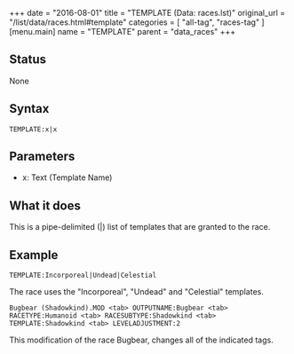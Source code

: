 +++
date = "2016-08-01"
title = "TEMPLATE (Data: races.lst)"
original_url = "/list/data/races.html#template"
categories = [ "all-tag", "races-tag" ]
[menu.main]
    name = "TEMPLATE"
    parent = "data_races"
+++

## Status

None

## Syntax

`TEMPLATE:x|x`

## Parameters

-   x: Text (Template Name)



What it does
------------

This is a pipe-delimited (|) list of templates that are granted to the
race.

Example
-------

`TEMPLATE:Incorporeal|Undead|Celestial`

The race uses the "Incorporeal", "Undead" and "Celestial" templates.

`Bugbear (Shadowkind).MOD <tab> OUTPUTNAME:Bugbear <tab> RACETYPE:Humanoid <tab> RACESUBTYPE:Shadowkind <tab> TEMPLATE:Shadowkind <tab> LEVELADJUSTMENT:2`

This modification of the race Bugbear, changes all of the indicated
tags.

